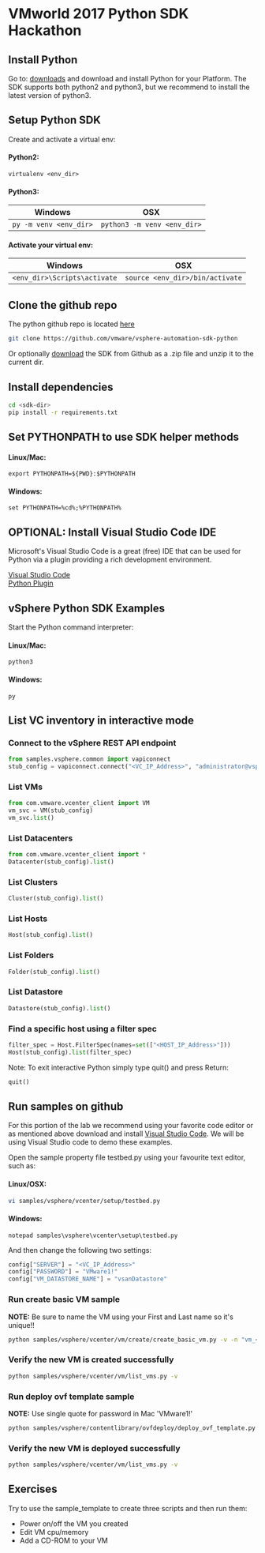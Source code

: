 # VMworld 2017 Python SDK Hackathon

## Install Python
Go to: [downloads](https://www.python.org/downloads/) and download and install Python for your Platform.
The SDK supports both python2 and python3, but we recommend to install the latest version of python3. 

## Setup Python SDK

Create and activate a virtual env:

#### Python2: 

    virtualenv <env_dir>

#### Python3:

| Windows | OSX |
|---------|-----|
|```py -m venv <env_dir>```|```python3 -m venv <env_dir>```|

#### Activate your virtual env:

| Windows | OSX |
|---------|-----|
|```<env_dir>\Scripts\activate```|```source <env_dir>/bin/activate```|

##  Clone the github repo
The python github repo is located [here](https://github.com/vmware/vsphere-automation-sdk-python)

```bash
git clone https://github.com/vmware/vsphere-automation-sdk-python
```
Or optionally [download](https://github.com/vmware/vsphere-automation-sdk-python/archive/master.zip) the SDK from Github as a .zip file and unzip it to the current dir.

##  Install dependencies

```bash
cd <sdk-dir>
pip install -r requirements.txt
```

## Set PYTHONPATH to use SDK helper methods  

#### Linux/Mac:

    export PYTHONPATH=${PWD}:$PYTHONPATH

#### Windows:

    set PYTHONPATH=%cd%;%PYTHONPATH%

## OPTIONAL: Install Visual Studio Code IDE
Microsoft's Visual Studio Code is a great (free) IDE that can be used for Python via a plugin providing a rich development environment.

[Visual Studio Code](https://code.visualstudio.com/)<br />
[Python Plugin](https://marketplace.visualstudio.com/items?itemName=donjayamanne.python)

## vSphere Python SDK Examples
Start the Python command interpreter:

#### Linux/Mac:

    python3

#### Windows:

    py

## List VC inventory in interactive mode

### Connect to the vSphere REST API endpoint

```python
from samples.vsphere.common import vapiconnect
stub_config = vapiconnect.connect("<VC_IP_Address>", "administrator@vsphere.local", "VMware1!", True)
```

### List VMs

```python
from com.vmware.vcenter_client import VM
vm_svc = VM(stub_config)
vm_svc.list()
```

### List Datacenters

```python
from com.vmware.vcenter_client import *
Datacenter(stub_config).list()
```

### List Clusters

```python
Cluster(stub_config).list()
```

### List Hosts

```python
Host(stub_config).list()
```

### List Folders

```python
Folder(stub_config).list()
```

### List Datastore

```python
Datastore(stub_config).list()
```

### Find a specific host using a filter spec

```python
filter_spec = Host.FilterSpec(names=set(["<HOST_IP_Address>"]))
Host(stub_config).list(filter_spec)
```

Note: To exit interactive Python simply type quit() and press Return:

```python
quit()
```

## Run samples on github
For this portion of the lab we recommend using your favorite code editor or as mentioned above download and install [Visual Studio Code](https://code.visualstudio.com/). We will be using Visual Studio code to demo these examples.

Open the sample property file testbed.py using your favourite text editor, such as:

#### Linux/OSX:

```bash
vi samples/vsphere/vcenter/setup/testbed.py
```

#### Windows:

```shell
notepad samples\vsphere\vcenter\setup\testbed.py
```

And then change the following two settings:

```python
config["SERVER"] = "<VC_IP_Address>"
config["PASSWORD"] = "VMware1!"
config["VM_DATASTORE_NAME"] = "vsanDatastore"
```

### Run create basic VM sample

**NOTE:** Be sure to name the VM using your First and Last name so it's unique!!

```bash
python samples/vsphere/vcenter/vm/create/create_basic_vm.py -v -n "vm_<firstname_lastname>"
```

### Verify the new VM is created successfully

```bash
python samples/vsphere/vcenter/vm/list_vms.py -v
```

### Run deploy ovf template sample

**NOTE:** Use single quote for password in Mac 'VMware1!'

```bash
python samples/vsphere/contentlibrary/ovfdeploy/deploy_ovf_template.py -v -clustername "Cluster1" -libitemname "Sample_OVF"
```

### Verify the new VM is deployed successfully

```bash
python samples/vsphere/vcenter/vm/list_vms.py -v
```

## Exercises
Try to use the sample_template to create three scripts and then run them:

* Power on/off the VM you created
* Edit VM cpu/memory
* Add a CD-ROM to your VM
